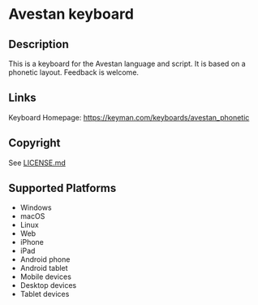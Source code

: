 Avestan keyboard
==============

Description
-----------
This is a keyboard for the Avestan language and script. It is based on a phonetic layout. Feedback is welcome.

Links
-----
Keyboard Homepage: https://keyman.com/keyboards/avestan_phonetic

Copyright
---------
See [LICENSE.md](LICENSE.md)

Supported Platforms
-------------------
 * Windows
 * macOS
 * Linux
 * Web
 * iPhone
 * iPad
 * Android phone
 * Android tablet
 * Mobile devices
 * Desktop devices
 * Tablet devices

